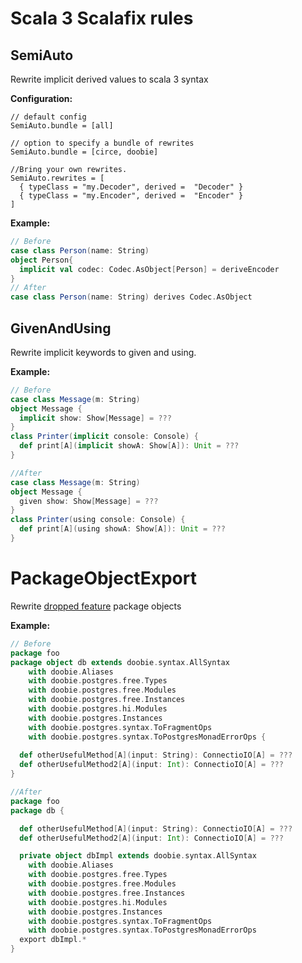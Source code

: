 # Scala 3 Scalafix rules

## SemiAuto

Rewrite implicit derived values to scala 3 syntax

**Configuration:**

```hocon
// default config
SemiAuto.bundle = [all]

// option to specify a bundle of rewrites
SemiAuto.bundle = [circe, doobie]

//Bring your own rewrites.
SemiAuto.rewrites = [
  { typeClass = "my.Decoder", derived =  "Decoder" }
  { typeClass = "my.Encoder", derived =  "Encoder" }
]
```

**Example:**

```scala
// Before
case class Person(name: String)
object Person{
  implicit val codec: Codec.AsObject[Person] = deriveEncoder
}
// After
case class Person(name: String) derives Codec.AsObject
```

## GivenAndUsing

Rewrite implicit keywords to given and using.

**Example:**
```scala
// Before
case class Message(m: String)
object Message {
  implicit show: Show[Message] = ???
}
class Printer(implicit console: Console) {
  def print[A](implicit showA: Show[A]): Unit = ???
}

//After
case class Message(m: String)
object Message {
  given show: Show[Message] = ???
}
class Printer(using console: Console) {
  def print[A](using showA: Show[A]): Unit = ???
}
```

# PackageObjectExport

Rewrite [dropped feature](https://docs.scala-lang.org/scala3/reference/dropped-features/package-objects.html) package objects

**Example:**
```scala
// Before
package foo
package object db extends doobie.syntax.AllSyntax
    with doobie.Aliases
    with doobie.postgres.free.Types
    with doobie.postgres.free.Modules
    with doobie.postgres.free.Instances
    with doobie.postgres.hi.Modules
    with doobie.postgres.Instances
    with doobie.postgres.syntax.ToFragmentOps
    with doobie.postgres.syntax.ToPostgresMonadErrorOps {
  
  def otherUsefulMethod[A](input: String): ConnectioIO[A] = ???
  def otherUsefulMethod2[A](input: Int): ConnectioIO[A] = ???
}

//After
package foo
package db {

  def otherUsefulMethod[A](input: String): ConnectioIO[A] = ???
  def otherUsefulMethod2[A](input: Int): ConnectioIO[A] = ???

  private object dbImpl extends doobie.syntax.AllSyntax
    with doobie.Aliases
    with doobie.postgres.free.Types
    with doobie.postgres.free.Modules
    with doobie.postgres.free.Instances
    with doobie.postgres.hi.Modules
    with doobie.postgres.Instances
    with doobie.postgres.syntax.ToFragmentOps
    with doobie.postgres.syntax.ToPostgresMonadErrorOps
  export dbImpl.*
}
```